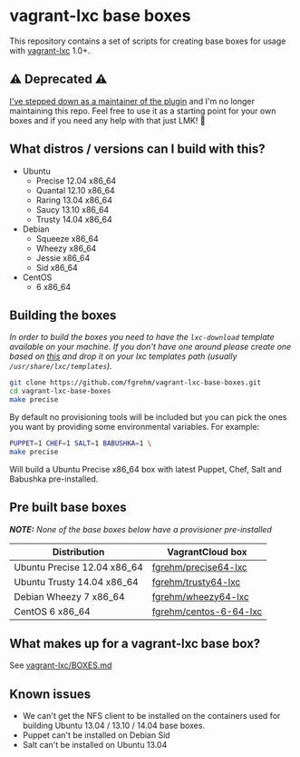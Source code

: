 # vagrant-lxc base boxes

This repository contains a set of scripts for creating base boxes for usage with
[vagrant-lxc](https://github.com/fgrehm/vagrant-lxc) 1.0+.

## :warning: Deprecated :warning:

[I've stepped down as a maintainer of the plugin](https://github.com/fgrehm/vagrant-lxc/issues/375) and I'm no longer maintaining this repo. Feel free to use it as a starting point for your own boxes and if you need any help with that just LMK! :beers:

## What distros / versions can I build with this?

* Ubuntu
  - Precise 12.04 x86_64
  - Quantal 12.10 x86_64
  - Raring 13.04 x86_64
  - Saucy 13.10 x86_64
  - Trusty 14.04 x86_64
* Debian
  - Squeeze x86_64
  - Wheezy x86_64
  - Jessie x86_64
  - Sid x86_64
* CentOS
  - 6 x86_64

## Building the boxes

_In order to build the boxes you need to have the `lxc-download`
template available on your machine. If you don't have one around please
create one based on [this](https://github.com/lxc/lxc/blob/master/templates/lxc-download.in)
and drop it on your lxc templates path (usually `/usr/share/lxc/templates`)._

```sh
git clone https://github.com/fgrehm/vagrant-lxc-base-boxes.git
cd vagrant-lxc-base-boxes
make precise
```

By default no provisioning tools will be included but you can pick the ones
you want by providing some environmental variables. For example:

```sh
PUPPET=1 CHEF=1 SALT=1 BABUSHKA=1 \
make precise
```

Will build a Ubuntu Precise x86_64 box with latest Puppet, Chef, Salt and
Babushka pre-installed.


## Pre built base boxes

_**NOTE:** None of the base boxes below have a provisioner pre-installed_

| Distribution | VagrantCloud box |
| ------------ | ---------------- |
| Ubuntu Precise 12.04 x86_64 | [fgrehm/precise64-lxc](https://vagrantcloud.com/fgrehm/precise64-lxc) |
| Ubuntu Trusty 14.04 x86_64 | [fgrehm/trusty64-lxc](https://vagrantcloud.com/fgrehm/trusty64-lxc) |
| Debian Wheezy 7 x86_64 | [fgrehm/wheezy64-lxc](https://vagrantcloud.com/fgrehm/wheezy64-lxc) |
| CentOS 6 x86_64 | [fgrehm/centos-6-64-lxc](https://vagrantcloud.com/fgrehm/centos-6-64-lxc) |


## What makes up for a vagrant-lxc base box?

See [vagrant-lxc/BOXES.md](https://github.com/fgrehm/vagrant-lxc/blob/master/BOXES.md)


## Known issues

* We can't get the NFS client to be installed on the containers used for building
  Ubuntu 13.04 / 13.10 / 14.04 base boxes.
* Puppet can't be installed on Debian Sid
* Salt can't be installed on Ubuntu 13.04
